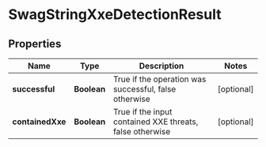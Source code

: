 
# SwagStringXxeDetectionResult

## Properties
Name | Type | Description | Notes
------------ | ------------- | ------------- | -------------
**successful** | **Boolean** | True if the operation was successful, false otherwise |  [optional]
**containedXxe** | **Boolean** | True if the input contained XXE threats, false otherwise |  [optional]



